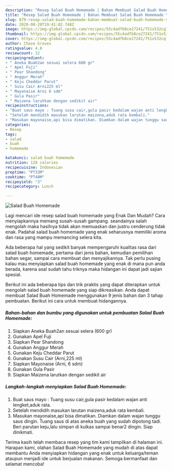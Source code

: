 ```yaml
---
description: "Resep Salad Buah Homemade | Bahan Membuat Salad Buah Homemade Yang Enak Dan Lezat"
title: "Resep Salad Buah Homemade | Bahan Membuat Salad Buah Homemade Yang Enak Dan Lezat"
slug: 879-resep-salad-buah-homemade-bahan-membuat-salad-buah-homemade-yang-enak-dan-lezat
date: 2020-08-28T19:41:02.748Z
image: https://img-global.cpcdn.com/recipes/55c4adfb8ce27241/751x532cq70/salad-buah-homemade-foto-resep-utama.jpg
thumbnail: https://img-global.cpcdn.com/recipes/55c4adfb8ce27241/751x532cq70/salad-buah-homemade-foto-resep-utama.jpg
cover: https://img-global.cpcdn.com/recipes/55c4adfb8ce27241/751x532cq70/salad-buah-homemade-foto-resep-utama.jpg
author: Chase Graves
ratingvalue: 4.8
reviewcount: 12
recipeingredient:
- " Aneka Buah2an sesuai selera 600 gr"
- " Apel Fuji"
- " Pear Shandong"
- " Anggur Merah"
- " Keju Cheddar Parut"
- " Susu Cair Arni225 ml"
- " Mayonaise Arni 6 sdm"
- " Gula Pasir"
- " Maizena larutkan dengan sedikit air"
recipeinstructions:
- "Buat saus mayo : Tuang susu cair,gula pasir kedalam wajan anti lengket,aduk rata."
- "Setelah mendidih masukan larutan maizena,aduk rata kembali."
- "Masukan mayonaise,api bisa dimatikan. Diamkan dalam wajan tunggu saus dingin. Tuang saus di atas aneka buah yang sudah dipotong tadi. Beri parutan keju,lalu simpan di kulkas sampai benar2 dingin. Siap dinikmati."
categories:
- Resep
tags:
- salad
- buah
- homemade

katakunci: salad buah homemade 
nutrition: 128 calories
recipecuisine: Indonesian
preptime: "PT33M"
cooktime: "PT40M"
recipeyield: "3"
recipecategory: Lunch

---
```



![Salad Buah Homemade](https://img-global.cpcdn.com/recipes/55c4adfb8ce27241/751x532cq70/salad-buah-homemade-foto-resep-utama.jpg)

Lagi mencari ide resep salad buah homemade yang Enak Dan Mudah? Cara menyiapkannya memang susah-susah gampang. seandainya salah mengolah maka hasilnya tidak akan memuaskan dan justru cenderung tidak enak. Padahal salad buah homemade yang enak seharusnya memiliki aroma dan rasa yang mampu memancing selera kita.

Ada beberapa hal yang sedikit banyak mempengaruhi kualitas rasa dari salad buah homemade, pertama dari jenis bahan, kemudian pemilihan bahan segar, sampai cara membuat dan menyajikannya. Tak perlu pusing kalau mau menyiapkan salad buah homemade yang enak di mana pun anda berada, karena asal sudah tahu triknya maka hidangan ini dapat jadi sajian spesial.




Berikut ini ada beberapa tips dan trik praktis yang dapat diterapkan untuk mengolah salad buah homemade yang siap dikreasikan. Anda dapat membuat Salad Buah Homemade menggunakan 9 jenis bahan dan 3 tahap pembuatan. Berikut ini cara untuk membuat hidangannya.

<!--inarticleads1-->

##### Bahan-bahan dan bumbu yang digunakan untuk pembuatan Salad Buah Homemade:

1. Siapkan  Aneka Buah2an sesuai selera (600 gr)
1. Gunakan  Apel Fuji
1. Siapkan  Pear Shandong
1. Gunakan  Anggur Merah
1. Gunakan  Keju Cheddar Parut
1. Gunakan  Susu Cair (Arni,225 ml)
1. Siapkan  Mayonaise (Arni, 6 sdm)
1. Gunakan  Gula Pasir
1. Siapkan  Maizena larutkan dengan sedikit air




<!--inarticleads2-->

##### Langkah-langkah menyiapkan Salad Buah Homemade:

1. Buat saus mayo : Tuang susu cair,gula pasir kedalam wajan anti lengket,aduk rata.
1. Setelah mendidih masukan larutan maizena,aduk rata kembali.
1. Masukan mayonaise,api bisa dimatikan. Diamkan dalam wajan tunggu saus dingin. Tuang saus di atas aneka buah yang sudah dipotong tadi. Beri parutan keju,lalu simpan di kulkas sampai benar2 dingin. Siap dinikmati.




Terima kasih telah membaca resep yang tim kami tampilkan di halaman ini. Harapan kami, olahan Salad Buah Homemade yang mudah di atas dapat membantu Anda menyiapkan hidangan yang enak untuk keluarga/teman ataupun menjadi ide untuk berjualan makanan. Semoga bermanfaat dan selamat mencoba!
